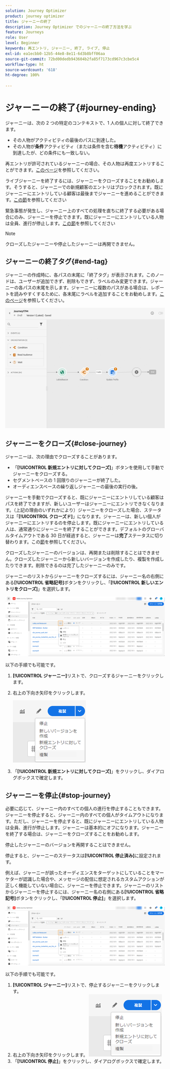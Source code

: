 ```yaml
---
solution: Journey Optimizer
product: journey optimizer
title: ジャーニーの終了
description: Journey Optimizer でのジャーニーの終了方法を学ぶ
feature: Journeys
role: User
level: Beginner
keywords: 再エントリ, ジャーニー, 終了, ライブ, 停止
exl-id: ea1ecbb0-12b5-44e8-8e11-6d3b8bff06aa
source-git-commit: 72bd00dedb943604b2fa85f7173cd967c3cbe5c4
workflow-type: ht
source-wordcount: '618'
ht-degree: 100%

---
```


# ジャーニーの終了{#journey-ending}

ジャーニーは、次の 2 つの特定のコンテキストで、1 人の個人に対して終了できます。

* その人物がアクティビティの最後のパスに到達した。
* その人物が&#x200B;**条件**&#x200B;アクティビティ（または条件を含む&#x200B;**待機**&#x200B;アクティビティ）に到達したが、どの条件にも一致しない。

再エントリが許可されているジャーニーの場合、その人物は再度エントリすることができます。[このページ](../building-journeys/journey-gs.md#change-properties)を参照してください。

ライブジャーニーを終了するには、ジャーニーをクローズすることをお勧めします。そうすると、ジャーニーでの新規顧客のエントリはブロックされます。既にジャーニーにエントリしている顧客は最後までジャーニーを進めることができます。[この節](../building-journeys/journey.md#close-journey)を参照してください

緊急事態が発生し、ジャーニー上のすべての処理を直ちに終了する必要がある場合にのみ、ジャーニーを停止できます。既にジャーニーにエントリしている人物は全員、進行が停止します。[この節](../building-journeys/journey.md#stop-journey)を参照してください

>[!NOTE]
>
>クローズしたジャーニーや停止したジャーニーは再開できません。

## ジャーニーの終了タグ{#end-tag}

ジャーニーの作成時に、各パスの末尾に「終了タグ」が表示されます。このノードは、ユーザーが追加できず、削除もできず、ラベルのみ変更できます。ジャーニーの各パスの末尾を示します。ジャーニーに複数のパスがある場合は、レポートを読みやすくするために、各末尾にラベルを追加することをお勧めします。[このページ](../reports/live-report.md)を参照してください。

![](assets/journey-end.png)

<!--

### End activity{#journey-end-activity}

The **[!UICONTROL End]** activity allows you to mark the end of each path of the journey. It is not mandatory but recommended for visual clarity. See [this page](../building-journeys/end-activity.md)

![](assets/journey54.png)

-->

## ジャーニーをクローズ{#close-journey}

ジャーニーは、次の理由でクローズすることがあります。

* 「**[!UICONTROL 新規エントリに対してクローズ]**」ボタンを使用して手動でジャーニーをクローズする。
* セグメントベースの 1 回限りのジャーニーが終了した。
* オーディエンスベースの繰り返しジャーニーの最後の実行の後。

ジャーニーを手動でクローズすると、既にジャーニーにエントリしている顧客はパスを終了できますが、新しいユーザーはジャーニーにエントリできなくなります。（上記の理由のいずれかにより）ジャーニーをクローズした場合、ステータスは「**[!UICONTROL クローズド]**」になります。ジャーニーは、新しい個人がジャーニーにエントリするのを停止します。既にジャーニーにエントリしている人は、通常通りにジャーニーを終了することができます。デフォルトのグローバルタイムアウトである 30 日が経過すると、ジャーニーは&#x200B;**完了**&#x200B;ステータスに切り替わります。この[節](../building-journeys/journey-gs.md#global_timeout)を参照してください。

クローズしたジャーニーのバージョンは、再開または削除することはできません。クローズしたジャーニーから新しいバージョンを作成したり、複製を作成したりできます。削除できるのは完了したジャーニーのみです。

ジャーニーのリストからジャーニーをクローズするには、ジャーニー名の右側にある&#x200B;**[!UICONTROL 省略記号]**&#x200B;ボタンをクリックし、「**[!UICONTROL 新しいエントリをクローズ]**」を選択します。

![](assets/journey-finish-quick-action.png)

以下の手順でも可能です。

1. **[!UICONTROL ジャーニー]**&#x200B;リストで、クローズするジャーニーをクリックします。
1. 右上の下向き矢印をクリックします。

   ![](assets/finish_drop_down_list.png)

1. 「**[!UICONTROL 新規エントリに対してクローズ]**」をクリックし、ダイアログボックスで確定します。

## ジャーニーを停止{#stop-journey}

必要に応じて、ジャーニー内のすべての個人の進行を停止することもできます。ジャーニーを停止すると、ジャーニー内のすべての個人がタイムアウトになります。ただし、ジャーニーを停止すると、既にジャーニーにエントリしている人物は全員、進行が停止します。ジャーニーは基本的にオフになります。ジャーニーを終了する場合は、ジャーニーをクローズすることをお勧めします。

停止したジャーニーのバージョンを再開することはできません。

停止すると、ジャーニーのステータスは&#x200B;**[!UICONTROL 停止済み]**&#x200B;に設定されます。

例えば、ジャーニーが誤ったオーディエンスをターゲットにしていることをマーケターが認識した場合や、メッセージの配信に想定されるカスタムアクションが正しく機能していない場合に、ジャーニーを停止できます。ジャーニーのリストからジャーニーを停止するには、ジャーニー名の右側にある&#x200B;**[!UICONTROL 省略記号]**&#x200B;ボタンをクリックし、「**[!UICONTROL 停止]**」を選択します。

![](assets/journey-finish-quick-action.png)

以下の手順でも可能です。

1. **[!UICONTROL ジャーニー]**&#x200B;リストで、停止するジャーニーをクリックします。
1. 右上の下向き矢印をクリックします。
   ![](assets/finish_drop_down_list.png)
1. 「**[!UICONTROL 停止]**」をクリックし、ダイアログボックスで確定します。
